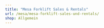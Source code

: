 ```yaml
---
title: "Mesa Forklift Sales & Rentals"
url: /mesa/mesa-forklift-sales-und-rentals/
shop: Allgemein
---
```

